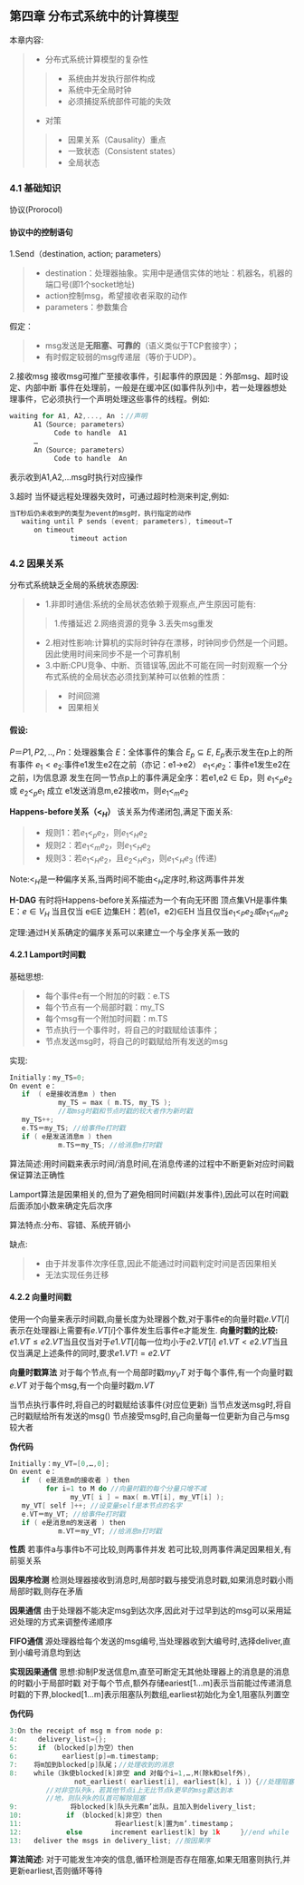 ## 第四章 分布式系统中的计算模型
本章内容:
>+ 分布式系统计算模型的复杂性
>>+ 系统由并发执行部件构成
>>+ 系统中无全局时钟
>>+ 必须捕捉系统部件可能的失效
>+ 对策
>>+ 因果关系（Causality）重点
>>+ 一致状态（Consistent states）
>>+ 全局状态

### 4.1 基础知识
协议(Prorocol)
#### 协议中的控制语句
1.Send（destination, action; parameters）
>+ destination：处理器抽象。实用中是通信实体的地址：机器名，机器的端口号(即1个socket地址)
>+ action控制msg，希望接收者采取的动作
>+ parameters：参数集合

假定：
>+ msg发送是**无阻塞、可靠的**（语义类似于TCP套接字）； 
>+ 有时假定较弱的msg传递层（等价于UDP）。


2.接收msg
接收msg可推广至接收事件，引起事件的原因是：外部msg、超时设定、内部中断
事件在处理前，一般是在缓冲区(如事件队列)中，若一处理器想处理事件，它必须执行一个声明处理这些事件的线程。例如:
```c++
waiting for A1, A2,..., An ：//声明
      A1（Source; parameters）
           Code to handle  A1
      …
      An（Source; parameters）
           Code to handle  An 
```
表示收到A1,A2,...msg时执行对应操作

3.超时
当怀疑远程处理器失效时，可通过超时检测来判定,例如:
```c++
当T秒后仍未收到P的类型为event的msg时，执行指定的动作 
   waiting until P sends (event; parameters), timeout=T
      on timeout
               timeout action

```

### 4.2 因果关系
分布式系统缺乏全局的系统状态原因:
>+ 1.非即时通信:系统的全局状态依赖于观察点,产生原因可能有:
>> 1.传播延迟 
>> 2.网络资源的竞争
>> 3.丢失msg重发
>+ 2.相对性影响:计算机的实际时钟存在漂移，时钟同步仍然是一个问题。因此使用时间来同步不是一个可靠机制
>+ 3.中断:CPU竞争、中断、页错误等,因此不可能在同一时刻观察一个分布式系统的全局状态必须找到某种可以依赖的性质：
>>+ 时间回溯
>>+ 因果相关

#### 假设:
$P＝{P1, P2,.., Pn}$：处理器集合
$E$：全体事件的集合
$E_p⊆E$, $E_p$表示发生在p上的所有事件
$e_1< e_2$:事件e1发生e2在之前（亦记：e1→e2）
$e_1<_I e_2$：事件e1发生e2在之前，I为信息源
发生在同一节点p上的事件满足全序：若e1,e2 ∈ Ep，则 $e_1<_pe_2$ 或 $e_2<_pe_1$ 成立
e1发送消息m,e2接收m，则$e_1<_me_2$

**Happens-before关系（$<_H$）**
该关系为传递闭包,满足下面关系:
>+ 规则1：若$e_1<_pe_2$，则$e_1<_He_2$
>+ 规则2：若$e_1<_me_2$，则$e_1<_He_2$ 
>+ 规则3：若$e_1<_He_2$，且$e_2<_He_3$，则$e_1<_He_3$ (传递)

Note:$<_H$是一种偏序关系,当两时间不能由$<_H$定序时,称这两事件并发


**H-DAG**
有时将Happens-before关系描述为一个有向无环图
顶点集VH是事件集E：$e∈V_H$ 当且仅当 e∈E 
边集EH：若(e1，e2)∈EH 当且仅当$e_1<_Pe_2或e_1<_me_2$

定理:通过H关系确定的偏序关系可以来建立一个与全序关系一致的

#### 4.2.1 Lamport时间戳
基础思想:
>+ 每个事件e有一个附加的时戳：e.TS
>+ 每个节点有一个局部时戳：my_TS
>+ 每个msg有一个附加时间戳：m.TS
>+ 节点执行一个事件时，将自己的时戳赋给该事件；
>+ 节点发送msg时，将自己的时戳赋给所有发送的msg


实现:
```c++
Initially：my_TS=0;
On event e：
   if  ( e是接收消息m ) then
            my_TS = max ( m.TS, my_TS );
            //取msg时戳和节点时戳的较大者作为新时戳
   my_TS++;
   e.TS＝my_TS; //给事件e打时戳
   if ( e是发送消息m ) then
            m.TS＝my_TS; //给消息m打时戳
```

算法简述:用时间戳来表示时间/消息时间,在消息传递的过程中不断更新对应时间戳保证算法正确性

Lamport算法是因果相关的,但为了避免相同时间戳(并发事件),因此可以在时间戳后面添加小数来确定先后次序

算法特点:分布、容错、系统开销小

缺点:
>+ 由于并发事件次序任意,因此不能通过时间戳判定时间是否因果相关
>+ 无法实现任务迁移

#### 4.2.2 向量时间戳
使用一个向量来表示时间戳,向量长度为处理器个数,对于事件e的向量时戳$e.VT[i]$表示在处理器i上需要有$e.VT[i]$个事件发生后事件e才能发生.
**向量时戳的比较:**
$e1.VT\leq e2.VT$当且仅当对于$e1.VT[i]$每一位均小于$e2.VT[i]$
$e1.VT < e2.VT$当且仅当满足上述条件的同时,要求$e1.VT!=e2.VT$

**向量时戳算法**
对于每个节点,有一个局部时戳$my_VT$
对于每个事件,有一个向量时戳$e.VT$
对于每个msg,有一个向量时戳$m.VT$

当节点执行事件时,将自己的时戳赋给该事件(对应位更新)
当节点发送msg时,将自己时戳赋给所有发送的msg()
节点接受msg时,自己向量每一位更新为自己与msg较大者

**伪代码**
```c++
Initially：my_VT=[0,…,0];
On event e：
   if  ( e是消息m的接收者 ) then
         for i=1 to M do //向量时戳的每个分量只增不减
               my_VT[ i ] = max( m.VT[i], my_VT[i] );
   my_VT[ self ]++; //设变量self是本节点的名字
   e.VT＝my_VT; //给事件e打时戳
   if ( e是消息m的发送者 ) then
            m.VT＝my_VT; //给消息m打时戳

```

**性质**
若事件a与事件b不可比较,则两事件并发
若可比较,则两事件满足因果相关,有前驱关系

**因果序检测**
检测处理器接收到消息时,局部时戳与接受消息时戳,如果消息时戳小雨局部时戳,则存在矛盾

**因果通信**
由于处理器不能决定msg到达次序,因此对于过早到达的msg可以采用延迟处理的方式来调整传递顺序

**FIFO通信**
源处理器给每个发送的msg编号,当处理器收到大编号时,选择deliver,直到小编号消息均到达

**实现因果通信**
思想:抑制P发送信息m,直至可断定无其他处理器上的消息是的消息的时戳小于局部时戳
对于每个节点,额外存储eariest[1...m]表示当前能过传递消息时戳的下界,blocked[1...m]表示阻塞队列数组,earliest初始化为全1,阻塞队列置空

**伪代码**
```c++
3:On the receipt of msg m from node p:
4:     delivery_list={};
5:     if （blocked[p]为空）then
6:           earliest[p]=m.timestamp;
7:    将m加到blocked[p]队尾；//处理收到的消息
8:    while（∃k使blocked[k]非空 and 对每个i=1,…,M(除k和self外),
                not_earliest( earliest[i], earliest[k], i )）{//处理阻塞队列
         //对非空队列k，若其他节点i上无比节点k更早的msg要达到本
         //地，则队列k的队首可解除阻塞
9:             将blocked[k]队头元素m’出队，且加入到delivery_list;
10:           if （blocked[k]非空）then
11:                       将earliest[k]置为m’.timestamp；
12:           else       increment earliest[k] by 1k     }//end while
13:   deliver the msgs in delivery_list; //按因果序
```

**算法简述:**
对于可能发生冲突的信息,循环检测是否存在阻塞,如果无阻塞则执行,并更新earliest,否则循环等待
